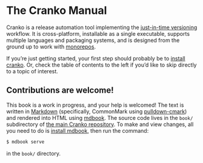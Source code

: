 # The Cranko Manual

Cranko is a release automation tool implementing the [just-in-time
versioning](jit-versioning/) workflow. It is cross-platform, installable as a
single executable, supports multiple languages and packaging systems, and is
designed from the ground up to work with [monorepos].

[monorepos]: https://en.wikipedia.org/wiki/Monorepo

If you’re just getting started, your first step should probably be to
[install cranko][installation]. Or, check the table of contents to the left if
you’d like to skip directly to a topic of interest.

[installation]: ./installation/index.md


## Contributions are welcome!

This book is a work in progress, and your help is welcomed! The text is written
in [Markdown] (specifically, CommonMark using [pulldown-cmark]) and rendered
into HTML using [mdbook]. The source code lives in the `book/` subdirectory of
[the main Cranko repository]. To make and view changes, all you need to do is
[install mdbook], then run the command:

```sh
$ mdbook serve
```

in the `book/` directory.

[Markdown]: https://commonmark.org/
[pulldown-cmark]: https://crates.io/crates/pulldown-cmark
[mdbook]: https://rust-lang-nursery.github.io/mdBook/
[the main Cranko repository]: https://github.com/pkgw/cranko
[install mdbook]: https://github.com/rust-lang-nursery/mdBook#installation
